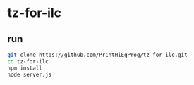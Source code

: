 # tz-for-ilc

## run

```sh
git clone https://github.com/PrintHiEgProg/tz-for-ilc.git
cd tz-for-ilc
npm install
node server.js
```





